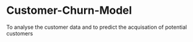 ﻿# Customer-Churn-Model
To analyse the customer data and to predict the acquisation of potential customers
